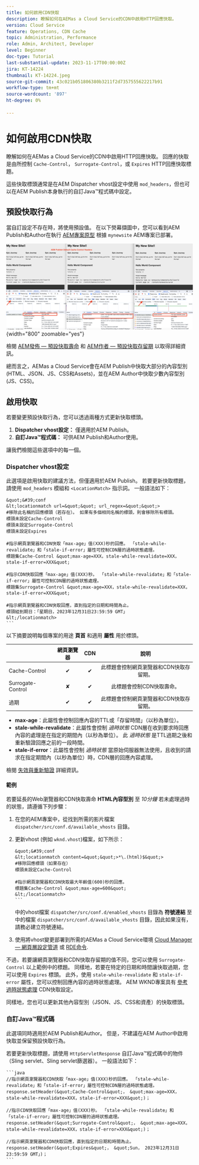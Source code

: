 ```yaml
---
title: 如何啟用CDN快取
description: 瞭解如何在AEMas a Cloud Service的CDN中啟用HTTP回應快取。
version: Cloud Service
feature: Operations, CDN Cache
topic: Administration, Performance
role: Admin, Architect, Developer
level: Beginner
doc-type: Tutorial
last-substantial-update: 2023-11-17T00:00:00Z
jira: KT-14224
thumbnail: KT-14224.jpeg
source-git-commit: 43c021b051806380b3211f2d7357555622217b91
workflow-type: tm+mt
source-wordcount: '897'
ht-degree: 0%

---
```



# 如何啟用CDN快取

瞭解如何在AEMas a Cloud Service的CDN中啟用HTTP回應快取。 回應的快取是由所控制 `Cache-Control`， `Surrogate-Control`，或 `Expires` HTTP回應快取標題。

這些快取標頭通常是在AEM Dispatcher vhost設定中使用 `mod_headers`，但也可以在AEM Publish本身執行的自訂Java™程式碼中設定。

## 預設快取行為

當自訂設定不存在時，將使用預設值。 在以下熒幕擷圖中，您可以看到AEM Publish和Author在執行 [AEM專案原型](https://github.com/adobe/aem-project-archetype) 根據 `mynewsite` AEM專案已部署。

![預設快取行為](../assets/how-to/aem-publish-default-cache-headers.png){width="800" zoomable="yes"}

檢閱 [AEM發佈 — 預設快取壽命](https://experienceleague.adobe.com/docs/experience-manager-learn/cloud-service/caching/publish.html#cdn-cache-life) 和 [AEM作者 — 預設快取存留期](https://experienceleague.adobe.com/docs/experience-manager-learn/cloud-service/caching/author.html?#default-cache-life) 以取得詳細資訊。

總而言之，AEMas a Cloud Service會在AEM Publish中快取大部分的內容型別(HTML、JSON、JS、CSS和Assets)，並在AEM Author中快取少數內容型別(JS、CSS)。

## 啟用快取

若要變更預設快取行為，您可以透過兩種方式更新快取標頭。

1. **Dispatcher vhost設定：** 僅適用於AEM Publish。
1. **自訂Java™程式碼：** 可供AEM Publish和Author使用。

讓我們檢閱這些選項中的每一個。

### Dispatcher vhost設定

此選項是啟用快取的建議方法，但僅適用於AEM Publish。 若要更新快取標題，請使用 `mod_headers` 模組和 `<LocationMatch>` 指示詞。 一般語法如下：

    &quot;&#39;conf
    &lt;locationmatch url=&quot;&quot; url_regex=&quot;&quot;>
    #移除此名稱的回應標頭（若存在）。 如果有多個相同名稱的標頭，則會移除所有標頭。
    標頭未設定Cache-Control
    標頭未設定Surrogate-Control
    標頭未設定Expires
    
    #指示網頁瀏覽器和CDN快取「max-age」值(XXX)秒的回應。 「stale-while-revalidate」和「stale-if-error」屬性可控制CDN層的過時狀態處理。
    標題集Cache-Control &quot;max-age=XXX，stale-while-revalidate=XXX，stale-if-error=XXX&quot;
    
    #指示CDN快取回應「max-age」值(XXX)秒。 「stale-while-revalidate」和「stale-if-error」屬性可控制CDN層的過時狀態處理。
    標題集Surrogate-Control &quot;max-age=XXX，stale-while-revalidate=XXX，stale-if-error=XXX&quot;
    
    #指示網頁瀏覽器和CDN快取回應，直到指定的日期和時間為止。
    標頭組到期日：「星期日，2023年12月31日23:59:59 GMT」
    &lt;/locationmatch>
    ```

以下摘要說明每個專案的用途 **頁首** 和適用 **屬性** 用於標頭。

|                     | 網頁瀏覽器 | CDN | 說明 |
|---------------------|:-----------:|:---------:|:-----------:|
| Cache-Control | ✔ | ✔ | 此標題會控制網頁瀏覽器和CDN快取存留期。 |
| Surrogate-Control | ✘ | ✔ | 此標題會控制CDN快取壽命。 |
| 過期 | ✔ | ✔ | 此標題會控制網頁瀏覽器和CDN快取存留期。 |


- **max-age**：此屬性會控制回應內容的TTL或「存留時間」（以秒為單位）。
- **stale-while-revalidate**：此屬性會控制 _過時狀態_ CDN層在收到要求時回應內容的處理是在指定的期間內（以秒為單位）。 此 _過時狀態_ 是TTL過期之後和重新驗證回應之前的一段時間。
- **stale-if-error**：此屬性會控制 _過時狀態_ 當原始伺服器無法使用，且收到的請求在指定期間內（以秒為單位）時，CDN層的回應內容處理。

檢閱 [失效與重新驗證](https://developer.fastly.com/learning/concepts/edge-state/cache/stale/) 詳細資訊。

#### 範例

若要延長的Web瀏覽器和CDN快取壽命 **HTML內容型別** 至 _10分鐘_ 若未處理過時的狀態，請遵循下列步驟：

1. 在您的AEM專案中，從找到所需的影片檔案 `dispatcher/src/conf.d/available_vhosts` 目錄。
1. 更新vhost (例如 `wknd.vhost`)檔案，如下所示：

       &quot;&#39;conf
       &lt;locationmatch content=&quot;&quot;>*\.(html)$&quot;>
       #移除回應標頭（如果存在）
       標頭未設定Cache-Control
       
       #指示網頁瀏覽器和CDN快取最大年齡值(600)秒的回應。
       標題集Cache-Control &quot;max-age=600&quot;
       &lt;/locationmatch>
       ```
   中的vhost檔案 `dispatcher/src/conf.d/enabled_vhosts` 目錄為 **符號連結** 至中的檔案 `dispatcher/src/conf.d/available_vhosts` 目錄，因此如果沒有，請務必建立符號連結。
1. 使用將vhost變更部署到所需的AEMas a Cloud Service環境 [Cloud Manager — 網頁層設定管道](https://experienceleague.adobe.com/docs/experience-manager-cloud-service/content/implementing/using-cloud-manager/cicd-pipelines/introduction-ci-cd-pipelines.html?#web-tier-config-pipelines) 或 [RDE命令](https://experienceleague.adobe.com/docs/experience-manager-learn/cloud-service/developing/rde/how-to-use.html?lang=en#deploy-apache-or-dispatcher-configuration).

不過，若要讓網頁瀏覽器和CDN快取存留期的值不同，您可以使用 `Surrogate-Control` 以上範例中的標題。 同樣地，若要在特定的日期和時間讓快取過期，您可以使用 `Expires` 標頭。 此外，使用 `stale-while-revalidate` 和 `stale-if-error` 屬性，您可以控制回應內容的過時狀態處理。 AEM WKND專案具有 [參考過時狀態處理](https://github.com/adobe/aem-guides-wknd/blob/main/dispatcher/src/conf.d/available_vhosts/wknd.vhost#L150-L155) CDN快取設定。

同樣地，您也可以更新其他內容型別（JSON、JS、CSS和資產）的快取標頭。

### 自訂Java™程式碼

此選項同時適用於AEM Publish和Author。 但是，不建議在AEM Author中啟用快取並保留預設快取行為。

若要更新快取標題，請使用 `HttpServletResponse` 自訂Java™程式碼中的物件（Sling servlet、Sling servlet篩選器）。 一般語法如下：

    ```java
    //指示網頁瀏覽器和CDN快取「max-age」值(XXX)秒的回應。 「stale-while-revalidate」和「stale-if-error」屬性可控制CDN層的過時狀態處理。
    response.setHeader(&quot;Cache-Control&quot;， &quot;max-age=XXX，stale-while-revalidate=XXX，stale-if-error=XXX&quot;)；
    
    //指示CDN快取回應「max-age」值(XXX)秒。 「stale-while-revalidate」和「stale-if-error」屬性可控制CDN層的過時狀態處理。
    response.setHeader(&quot;Surrogate-Control&quot;， &quot;max-age=XXX，stale-while-revalidate=XXX，stale-if-error=XXX&quot;)；
    
    //指示網頁瀏覽器和CDN快取回應，直到指定的日期和時間為止。
    response.setHeader(&quot;Expires&quot;， &quot;Sun， 2023年12月31日23:59:59 GMT」)；
    ```
